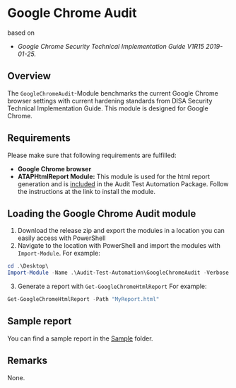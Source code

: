 # Google Chrome Audit

based on
* _Google Chrome Security Technical Implementation Guide V1R15 2019-01-25._

## Overview

The `GoogleChromeAudit`-Module benchmarks the current Google Chrome browser settings with current hardening standards from DISA Security Technical Implementation Guide. This module is designed for Google Chrome.

## Requirements

Please make sure that following requirements are fulfilled:

* **Google Chrome browser**
* **ATAPHtmlReport Module:** This module is used for the html report generation and is [included](https://github.com/fbprogmbh/Audit-Test-Automation/tree/master/ATAPHtmlReport) in the Audit Test Automation Package. Follow the instructions at the link to install the module.

## Loading the Google Chrome Audit module

1. Download the release zip and export the modules in a location you can easily access with PowerShell
2. Navigate to the location with PowerShell and import the modules with `Import-Module`. For example:
```Powershell
cd .\Desktop\
Import-Module -Name .\Audit-Test-Automation\GoogleChromeAudit -Verbose
```
3. Generate a report with `Get-GoogleChromeHtmlReport` For example:
```PowerShell
Get-GoogleChromeHtmlReport -Path "MyReport.html"
```

## Sample report

You can find a sample report in the [Sample](Sample) folder.

## Remarks

None.
